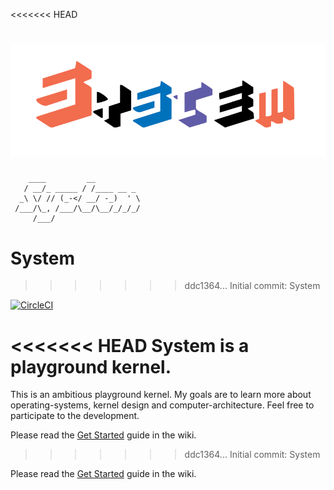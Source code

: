 <<<<<<< HEAD

![System_logo](media/logo+white.png)
=======
```
    ____         __          
   / __/_ _____ / /____ __ _ 
  _\ \/ // (_-</ __/ -_)  ' \
 /___/\_, /___/\__/\__/_/_/_/
     /___/                   
```

# System
>>>>>>> ddc1364... Initial commit: System

[![CircleCI](https://circleci.com/gh/Jadovenn/System.svg?style=svg)](https://circleci.com/gh/Jadovenn/System)

<<<<<<< HEAD
System is a playground kernel.
=======
This is an ambitious playground kernel. My goals are to learn more about operating-systems, kernel design and computer-architecture.
Feel free to participate to the development. 

Please read the [Get Started](https://github.com/domage-j/system/wiki/Get-Started) guide in the wiki.
>>>>>>> ddc1364... Initial commit: System

Please read the [Get Started](https://github.com/domage-j/system/wiki/Get-Started) guide in the wiki.
